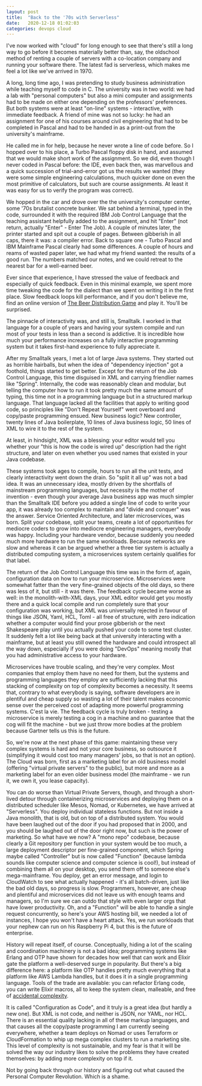 ```yaml
---
layout: post
title:  "Back to the '70s with Serverless"
date:   2020-12-18 01:02:03
categories: devops cloud
---
```

I've now worked with "cloud" for long enough to see that there's still a long way to
go before it becomes materially better than, say, the oldschool method of renting a
couple of servers with a co-location company and running your software there. The
latest fad is serverless, which makes me feel a lot like we've arrived in 1970.

A long, long time ago, I was pretending to study business administration while
teaching myself to code in C. The university was in two world: we had a lab with
"personal computers" but also a mini computer and assignments had to be made on
either one depending on the professors' preferences. But both systems were at
least "on-line" systems - interactive, with immediate feedback. A friend of
mine was not so lucky: he had an assignment for one of his courses around
civil engineering that had to be completed in Pascal and had to be handed
in as a print-out from the university's mainframe.

He called me in for help, because he never wrote a line of code before. So I hopped
over to his place, a Turbo Pascal floppy disk in hand, and assumed that we would
make short work of the assignment. So we did, even though I never coded in Pascal
before: the IDE, even back then, was marvellous and a quick succession of trial-and-error
got us the results we wanted (they were some simple engineering calculations, much
quicker done on even the most primitive of calculators, but such are course assignments. At
least it was easy for us to verify the program was correct).

We hopped in the car and drove over the the university's computer center, some '70s brutalist
concrete bunker. We sat behind a terminal, typed in the code, surrounded it with the required
IBM Job Control Language that the teaching assistant helpfully added to the assignment, and
hit "Enter" (not return, actually "Enter" - Enter The Job). A couple of minutes later, the
printer started and spit out a couple of pages. Between gibberish in all caps, there it was: a
compiler error. Back to square one - Turbo Pascal and IBM Mainframe Pascal clearly had some
differences. A couple of hours and reams of wasted paper later, we had what my friend wanted:
the results of a good run. The numbers matched our notes, and we could retreat to the nearest
bar for a well-earned beer.

Ever since that experience, I have stressed the value of feedback and especially of quick
feedback. Even in this minimal example, we spent more time tweaking the code for the dialect
than we spent on writing it in the first place. Slow feedback loops kill performance, and if
you don't believe me, find an online version of [The Beer Distribution Game](https://en.wikipedia.org/wiki/Beer_distribution_game) and play it. You'll be surprised.

The pinnacle of interactivity was, and still is, Smalltalk. I worked in that language for a
couple of years and having your system compile and run most of your tests in less than a second
is addictive. It is incredible how much your performance increases on a fully interactive
programming system but it takes first-hand experience to fully appreciate it.

After my Smalltalk years, I met a lot of large Java systems. They started out as horrible
hairballs, but when the idea of "dependency injection" got a foothold, things started to get
better. Except for the return of the Job Control Language, this time disguised in XML and
carrying friendlier names like "Spring". Internally, the code was reasonably clean and modular,
but telling the computer how to run it took pretty much the same amount of typing, this time
not in a programming language but in a structured markup language. That language lacked all
the facilities that apply to writing good code, so principles like "Don't Repeat Yourself" went
overboard and copy/paste programming ensued. New business logic? New controller, twenty lines of
Java boilerplate, 10 lines of Java business logic, 50 lines of XML to wire it to the rest of
the system.

At least, in hindsight, XML was a blessing: your editor would tell you whether your "this is
how the code is wired up" description had the right structure, and later on even whether you
used names that existed in your Java codebase.

These systems took ages to compile, hours to run all the unit tests, and clearly interactivity
went down the drain. So "split it all up" was not a bad idea. It was an unnecessary idea, mostly
driven by the shortfalls of mainstream programming languages, but necessity is the mother of
invention - even though your average Java business app was much simpler than the Smalltalk
IDE before you added a single line of code to write your app, it was already too complex to
maintain and "divide and conquer" was the answer. Service Oriented Architecture, and later
microservices, was born. Split your codebase, split your teams, create a lot of opportunities
for mediocre coders to grow into mediocre engineering managers, everybody was happy. Including
your hardware vendor, because suddenly you needed much more hardware to run the same workloads. Because
networks are slow and whereas it can be argued whether a three tier system is actually a distributed
computing system, a microservices system certainly qualifies for that label.

The return of the Job Control Language this time was in the form of, again, configuration data
on how to run your microservice. Microservices were somewhat fatter than the very fine-grained
objects of the old days, so there was less of it, but still - it was there. The feedback cycle
became worse as well: in the monolith-with-XML days, your XML editor would get you mostly there
and a quick local compile and run completely sure that your configuration was working, but XML
was universally rejected in favour of things like JSON, Yaml, HCL, Toml - all free of structure,
with zero indication whether a computer would find your prose gibberish or the next Shakespeare
play until you actually pushed your code to some test cluster. It suddenly felt a lot like
being back at that university interacting with a mainframe, but at least you still owned the
hardware and could introspect all the way down, especially if you were doing "DevOps" meaning
mostly that you had administrative access to your hardware.

Microservices have trouble scaling, and they're very complex. Most companies that employ them
have no need for them, but the systems and programming languages they employ are sufficiently
lacking that this stacking of complexity on top of complexity becomes a necessity. It seems that,
contrary to what everybody is saying, software developers are in plentiful and cheap supply so
wasting a lot of their talent makes economic sense over the perceived cost of adapting more
powerful programming systems. C'est la vie. The feedback cycle is truly broken - testing a
microservice is merely testing a cog in a machine and no guarantee that the cog will fit the
machine - but we just throw more bodies at the problem because Gartner tells us this is the future.

So, we're now at the next phase of this game: maintaining these very complex systems is
hard and not your core business, so outsource it (simplifying it would cost too many managers'
jobs, so that is not an option). The Cloud was born, first as a marketing label for an old
business model (offering "virtual private servers" to the public), but more and more as a marketing
label for an even older business model (the mainframe - we run it, we own it, you lease capacity).

You can do worse than Virtual Private Servers, though, and through a short-lived detour through
containerizing microservices and deploying them on a distributed scheduler like Mesos, Nomad,
or Kubernetes, we have arrived at "Serverless". You deploy individual stateless functions. But
not inside a Java monolith, that is old, but on top of a distributed system. You would have been
laughed out of the door if you had proposed that in 2000, and you should be laughed out of the
door right now, but such is the power of marketing. So what have we now? A "mono repo" codebase,
because clearly a Git repository per function in your system would be too much, a large deployment
descriptor per fine-grained component, which Spring maybe called "Controller" but is now called
"Function" (because lambda sounds like computer science and computer science is cool!), but instead
of combining them all on your desktop, you send them off to someone else's mega-mainframe. You
deploy, get an error message, and login to CloudWatch to see what actually happened - it's all
batch-driven, just like the bad old days, so progress is slow. Programmers, however, are cheap
and plentiful and microservices did not leave us with enough teams and managers, so I'm sure
we can outdo that style with even larger orgs that have lower productivity. Oh, and a "Function"
will be able to handle a single request concurrently, so here's your AWS hosting bill, we needed
a lot of instances, I hope you won't have a heart attack. Yes, we run workloads that your nephew
can run on his Raspberry Pi 4, but this is the future of enterprise.

History will repeat itself, of course. Conceptually, hiding a lot of the scaling and coordination
machinery is not a bad idea; programming systems like Erlang and OTP have shown for decades how
well that can work and Elixir gate the platform a well-deserved surge in popularity. But there's
a big difference here: a platform like OTP handles pretty much everything that a platform like
AWS Lambda handles, but it does it in a single programming language. Tools of the trade are
available: you can refactor Erlang code, you can write Elixir macros, all to keep the system
clean, malleable, and free of [accidental complexity](https://en.wikipedia.org/wiki/No_Silver_Bullet).

It is called "Configuration as Code", and it truly is a great idea (but hardly a new one). But XML
is not code, and neither is JSON, nor YAML, nor HCL. There is an essential quality lacking in all
of these markup languages, and that causes all the copy/paste programming I am currently seeing
everywhere, whether a team deploys on Nomad or uses Terraform or CloudFormation to whip up mega
complex clusters to run a marketing site. This level of complexity is not sustainable, and my
fear is that it will be solved the way our industry likes to solve the problems they have
created themselves: by adding more complexity on top if it.

Not by going back through our history and figuring out what caused the Personal Computer
Revolution. Which is a shame.

